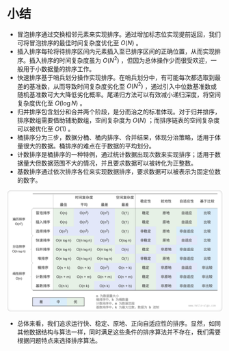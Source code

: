 # 小结

- 冒泡排序通过交换相邻元素来实现排序。通过增加标志位实现提前返回，我们可将冒泡排序的最佳时间复杂度优化至 $O(N)$ 。
- 插入排序每轮将待排序区间内元素插入至已排序区间的正确位置，从而实现排序。插入排序的时间复杂度虽为 $O(N^2)$ ，但因为总体操作少而很受欢迎，一般用于小数据量的排序工作。
- 快速排序基于哨兵划分操作实现排序。在哨兵划分中，有可能每次都选取到最差的基准数，从而导致时间复杂度劣化至 $O(N^2)$ ，通过引入中位数基准数或随机基准数可大大降低劣化概率。尾递归方法可以有效减小递归深度，将空间复杂度优化至 $O(\log N)$ 。
- 归并排序包含划分和合并两个阶段，是分而治之的标准体现。对于归并排序，排序数组需要借助辅助数组，空间复杂度为 $O(N)$ ；而排序链表的空间复杂度可以被优化至 $O(1)$ 。
- 桶排序分为三步，数据分桶、桶内排序、合并结果，体现分治策略，适用于体量很大的数据。桶排序的难点在于数据的平均划分。
- 计数排序是桶排序的一种特例，通过统计数据出现次数来实现排序；适用于数据量大但数据范围不大的情况，并且要求数据可以被转化为正整数。
- 基数排序通过依次排序各位来实现数据排序，要求数据可以被表示为固定位数的数字。

![排序算法对比](summary.assets/sorting_algorithms_comparison.png)

- 总体来看，我们追求运行快、稳定、原地、正向自适应性的排序。显然，如同其他数据结构与算法一样，同时满足这些条件的排序算法并不存在，我们需要根据问题特点来选择排序算法。
